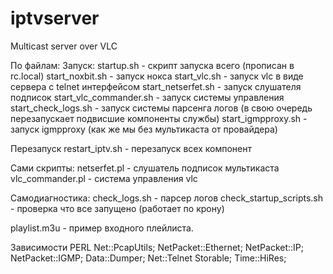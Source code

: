 # iptvserver
Multicast server over VLC 

По файлам:
  Запуск:
    startup.sh - скрипт запуска всего (прописан в rc.local)
    start_noxbit.sh - запуск нокса
    start_vlc.sh - запуск vlc в виде сервера с telnet интерфейсом
    start_netserfet.sh - запуск слушателя подписок
    start_vlc_commander.sh - запуск системы управления
    start_check_logs.sh - запуск системы парсенга логов (в свою очередь перезапускает подвисшие компоненты службы)
    start_igmpproxy.sh - запуск igmpproxy (как же мы без мультикаста от провайдера)

  Перезапуск
    restart_iptv.sh - перезапуск всех компонент

  Сами скрипты:
    netserfet.pl - слушатель подписок мультикаста
    vlc_commander.pl - система управления vlc

  Самодиагностика:
    check_logs.sh - парсер логов
    check_startup_scripts.sh - проверка что все запущено (работает по крону)

  playlist.m3u - пример входного плейлиста.

  
Зависимости PERL
  Net::PcapUtils;
  NetPacket::Ethernet;
  NetPacket::IP;
  NetPacket::IGMP;
  Data::Dumper;
  Net::Telnet
  Storable;
  Time::HiRes;